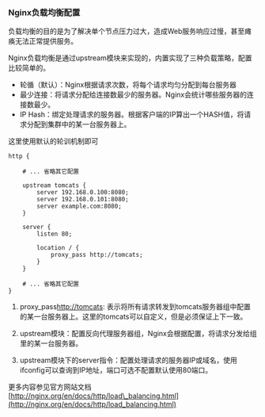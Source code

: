 ### Nginx负载均衡配置

负载均衡的目的是为了解决单个节点压力过大，造成Web服务响应过慢，甚至瘫痪无法正常提供服务。

Nginx负载均衡是通过upstream模块来实现的，内置实现了三种负载策略，配置比较简单的。

* 轮循（默认）：Nginx根据请求次数，将每个请求均匀分配到每台服务器
* 最少连接：将请求分配给连接数最少的服务器。Nginx会统计哪些服务器的连接数最少。
* IP Hash：绑定处理请求的服务器。根据客户端的IP算出一个HASH值，将请求分配到集群中的某一台服务器上。

这里使用默认的轮训机制即可

```
http {

    # ... 省略其它配置

    upstream tomcats {
        server 192.168.0.100:8080;
        server 192.168.0.101:8080;
        server example.com:8080;
    }

    server {
        listen 80;

        location / {
            proxy_pass http://tomcats;
        }
    }

    # ... 省略其它配置
}
```

1. proxy\_pass[http://tomcats](http://tomcats/): 表示将所有请求转发到tomcats服务器组中配置的某一台服务器上。这里的tomcats可以自定义，但是必须保证上下一致。

2. upstream模块：配置反向代理服务器组，Nginx会根据配置，将请求分发给组里的某一台服务器。

3. upstream模块下的server指令：配置处理请求的服务器IP或域名，使用ifconfig可以查询到IP地址，端口可选不配置默认使用80端口。

更多内容参见官方网站文档[http://nginx.org/en/docs/http/load\_balancing.html](http://nginx.org/en/docs/http/load_balancing.html)

